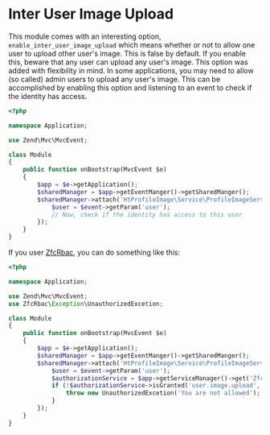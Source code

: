Inter User Image Upload
=================================
This module comes with an interesting option, `enable_inter_user_image_upload` which means whether or not to allow one user to upload other user's image. This is false by default. If you enable this, beware that any user can upload any user's image.
This option was added with flexibility in mind. In some applications, you may need to allow (so called) admin users to upload any user's image. This can be accomplished by enabling this option and listening to an event to check if the identity has access.
```php
<?php

namespace Application;

use Zend\Mvc\MvcEvent;

class Module
{
    public function onBootstrap(MvcEvent $e)
    {
        $app = $e->getApplication();
        $sharedManager = $app->getEventManger()->getSharedManger();
        $sharedManager->attach('HtProfileImage\Service\ProfileImageService', 'storeImage', function ($event) {
            $user = $event->getParam('user');
            // Now, check if the identity has access to this user
        });
    }
}

```

If you user [ZfcRbac](https://github.com/ZF-Commons/zfc-rbac), you can do something like this:
```php
<?php

namespace Application;

use Zend\Mvc\MvcEvent;
use ZfcRbac\Exception\UnauthorizedExcetion;

class Module
{
    public function onBootstrap(MvcEvent $e)
    {
        $app = $e->getApplication();
        $sharedManager = $app->getEventManger()->getSharedManger();
        $sharedManager->attach('HtProfileImage\Service\ProfileImageService', 'storeImage', function ($event) {
            $user = $event->getParam('user');
            $authorizationService = $app->getServiceManager()->get('ZfcRbac\Service\AuthorizationService');
            if (!$authorizationService->isGranted('user.image.upload', $user)) {
                throw new UnauthorizedExcetion('You are not allowed');
            }
        });
    }
}

```
